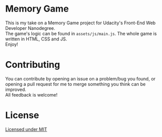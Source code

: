Memory Game
===========

This is my take on a Memory Game project for Udacity's Front-End Web Developer Nanodegree.  
The game's logic can be found in `assets/js/main.js`. The whole game is written in HTML, CSS and JS.  
Enjoy!

Contributing
=====================

You can contribute by opening an issue on a problem/bug you found, or opening a
pull request for me to merge something you think can be improved.  
All feedback is welcome!

# License

[Licensed under MIT](LICENSE)
